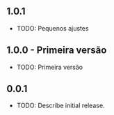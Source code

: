 ## 1.0.1 

* TODO: Pequenos ajustes

## 1.0.0 - Primeira versão

* TODO: Primeira versão

## 0.0.1

* TODO: Describe initial release.

